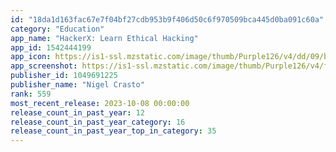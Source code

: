 ```yaml
---
id: "18da1d163fac67e7f04bf27cdb953b9f406d50c6f970509bca445d0ba091c60a"
category: "Education"
app_name: "HackerX: Learn Ethical Hacking"
app_id: 1542444199
app_icon: https://is1-ssl.mzstatic.com/image/thumb/Purple126/v4/dd/09/b2/dd09b2a9-ebc2-6f26-800c-131970dcbe60/AppIcon-0-0-1x_U007emarketing-0-0-0-10-0-0-sRGB-0-0-0-GLES2_U002c0-512MB-85-220-0-0.png/1024x1024bb.png
app_screenshot: https://is1-ssl.mzstatic.com/image/thumb/Purple126/v4/f4/5a/c2/f45ac23a-1d08-c447-f44a-c84c68890387/ea622396-5e28-4ca9-8286-f74e00dd115b_HackerX_AppStore-08.png/1242x2688bb.png
publisher_id: 1049691225
publisher_name: "Nigel Crasto"
rank: 559
most_recent_release: 2023-10-08 00:00:00
release_count_in_past_year: 12
release_count_in_past_year_category: 16
release_count_in_past_year_top_in_category: 35
---
```

